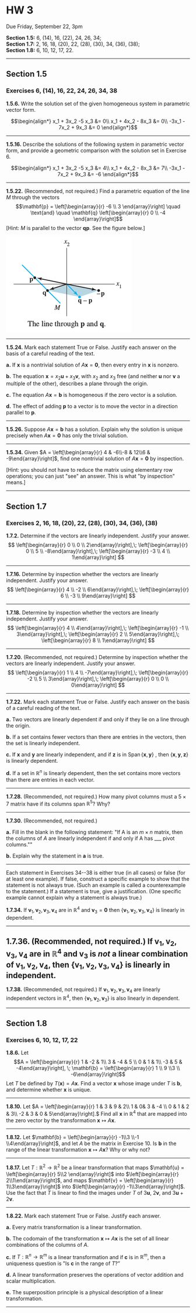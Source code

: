 # HW 3

Due Friday, September 22, 3pm

**Section 1.5:** 6, (14), 16, (22), 24, 26, 34;   
**Section 1.7:** 2, 16, 18, (20), 22, (28), (30), 34, (36), (38);   
**Section 1.8:** 6, 10, 12, 17, 22.

------------------------------------------------------------

## Section 1.5

### Exercises 6, (14), 16, 22, 24, 26, 34, 38


**1.5.6.**
Write the solution set of the given homogeneous system in
parametric vector form.

$$\begin{align*}
x_1 + 3x_2 -5 x_3 &= 0\\
x_1 + 4x_2 - 8x_3 &= 0\\
-3x_1 - 7x_2 + 9x_3 &= 0
\end{align*}$$


----------------------------------------

**1.5.16.**
Describe the solutions of the following
system in parametric vector form, and provide a geometric
comparison with the solution set in Exercise 6.

$$\begin{align*}
x_1 + 3x_2 -5 x_3 &= 4\\
x_1 + 4x_2 - 8x_3 &= 7\\
-3x_1 - 7x_2 + 9x_3 &= -6
\end{align*}$$


------------------------------------------------------------

**1.5.22.** (Recommended, not required.)
Find a parametric equation of the line $M$
through the vectors
$$\mathbf{p} = \left[\begin{array}{r} -6 \\ 3 \end{array}\right]
 \quad \text{and} \quad \mathbf{q}
\left[\begin{array}{r} 0 \\ -4 \end{array}\right]$$
[Hint: $M$ is parallel to the vector $\mathbf{q}\mathbf{p}$. See the
figure below.]

![1-5-22](./images/Prob-1-5-22.png)

---------------------------------------

**1.5.24.** Mark each statement True or False. Justify
each answer on the basis of a careful reading of the text.

**a.** If $\mathbf{x}$ is a nontrivial solution of
  $A \mathbf{x} = \mathbf{0}$, then every entry in
  $\mathbf{x}$ is nonzero.

**b.** The equation $\mathbf{x} = x_2 \mathbf{u} + x_3 \mathbf{v}$,
  with $x_2$ and $x_3$ free (and neither $\mathbf{u}$ nor $\mathbf{v}$ a
  multiple of the other), describes a plane through the origin.

**c.** The equation $A \mathbf{x} =  \mathbf{b}$ is homogeneous if the
  zero vector is a solution.

**d.** The effect of adding $\mathbf{p}$ to a vector is to move the vector
  in a direction parallel to $\mathbf{p}$.

---------------------------------------

**1.5.26.** Suppose $A \mathbf{x}= \mathbf{b}$ has a solution. Explain why the solution is
unique precisely when $A \mathbf{x} =\mathbf{0}$ has only the trivial solution.

------------------------------

 **1.5.34.** Given $A = \left[\begin{array}{r} 4 & -6\\-8 & 12\\6 & -9\end{array}\right]$,
find one nontrivial solution of $A \mathbf{x} = \mathbf{0}$ by inspection.  

[Hint: you should not have to reduce the matrix using elementary row operations;
you can just "see" an answer. This is what "by inspection" means.]

-----------------------------------------------


## Section 1.7

### Exercises 2, 16, 18, (20), 22, (28), (30), 34, (36), (38)

**1.7.2.** Determine if the vectors are linearly independent.
Justify your answer.
$$
\left[\begin{array}{r} 0 \\ 0 \\ 2\end{array}\right],\;
\left[\begin{array}{r} 0 \\ 5 \\ -8\end{array}\right],\;
\left[\begin{array}{r} -3 \\ 4 \\ 1\end{array}\right]
$$

-----------------------

**1.7.16.**  Determine by inspection whether the vectors
are linearly independent. Justify your answer.
$$
\left[\begin{array}{r} 4 \\ -2 \\ 6\end{array}\right],\;
\left[\begin{array}{r} 6 \\ -3 \\ 9\end{array}\right]
$$




-----------------------

**1.7.18.**  Determine by inspection whether the vectors
are linearly independent. Justify your answer.
$$
\left[\begin{array}{r} 4 \\ 4\end{array}\right],\;
\left[\begin{array}{r} -1 \\ 3\end{array}\right],\;
\left[\begin{array}{r} 2 \\ 5\end{array}\right],\;
\left[\begin{array}{r} 8 \\ 1\end{array}\right]
$$

-----------------------

**1.7.20.** (Recommended, not required.)
Determine by inspection whether the vectors are linearly independent.
Justify your answer.
$$
\left[\begin{array}{r} 1 \\ 4 \\ -7\end{array}\right],\;
\left[\begin{array}{r} -2 \\ 5 \\ 3\end{array}\right],\;
\left[\begin{array}{r} 0 \\ 0 \\ 0\end{array}\right]
$$

-----------------------

**1.7.22.** Mark each statement True or False. Justify
each answer on the basis of a careful reading of the text.

**a.** Two vectors are linearly dependent if and only if they lie
on a line through the origin.

**b.** If a set contains fewer vectors than there are entries in the
vectors, then the set is linearly independent.

**c.** If $\mathbf{x}$ and $\mathbf{y}$ are linearly independent, and if $\mathbf{z}$ is in
$\operatorname{Span} \{ \mathbf{x}, \mathbf{y}\}$ , then $\{\mathbf{x}, \mathbf{y}, \mathbf{z}\}$
is linearly dependent.

**d.** If a set in $\mathbb{R}^n$ is linearly dependent, then the set contains
more vectors than there are entries in each vector.

-----------------------

**1.7.28.** (Recommended, not required.)
How many pivot columns must a $5\times 7$ matrix have if its
columns span $\mathbb{R}^5$? Why?

-----------------------

**1.7.30.** (Recommended, not required.)

**a.** Fill in the blank in the following statement: "If A is an
$m \times n$ matrix, then the columns of $A$ are linearly
independent if and only if A has ___ pivot columns.""

**b.** Explain why the statement in **a** is true.

-------------------------------------------------


Each statement in Exercises 34--38 is either true (in all cases)
or false (for at least one example). If false, construct a specific
example to show that the statement is not always true. (Such an
example is called a counterexample to the statement.) If a statement
is true, give a justification. (One specific example cannot explain
why a statement is always true.)

**1.7.34.** If $\mathbf{v}_1, \mathbf{v}_2, \mathbf{v}_3, \mathbf{v}_4$ are in $\mathbb{R}^4$ and
$\mathbf{v}_3 = \mathbf{0}$ then
$\{\mathbf{v}_1, \mathbf{v}_2, \mathbf{v}_3, \mathbf{v}_4\}$
is linearly in dependent.

-----------------------

**1.7.36.** (Recommended, not required.)
If $\mathbf{v}_1, \mathbf{v}_2, \mathbf{v}_3, \mathbf{v}_4$ are in $\mathbb{R}^4$ and
$\mathbf{v}_3$ is *not* a linear combination of
$\mathbf{v}_1, \mathbf{v}_2, \mathbf{v}_4$, then
$\{\mathbf{v}_1, \mathbf{v}_2, \mathbf{v}_3, \mathbf{v}_4\}$
is linearly in independent.
-----------------------

**1.7.38.** (Recommended, not required.)
If $\mathbf{v}_1, \mathbf{v}_2, \mathbf{v}_3, \mathbf{v}_4$ are linearly independent
vectors in $\mathbb{R}^4$, then $\{\mathbf{v}_1, \mathbf{v}_2, \mathbf{v}_3\}$
is also linearly in dependent.

------------------------------------------------------------

## Section 1.8

### Exercises 6, 10, 12, 17, 22

**1.8.6.**
Let
$$A = \left[\begin{array}{r} 1 & -2 & 1\\ 3 & -4 & 5 \\ 0 & 1 & 1\\ -3 & 5 & -4\end{array}\right], \; \mathbf{b} =
\left[\begin{array}{r} 1 \\ 9 \\3 \\ -6\end{array}\right]$$
Let $T$ be defined by $T(\mathbf{x}) = A \mathbf{x}$.
Find a vector $\mathbf{x}$
whose image under $T$ is $\mathbf{b}$, and determine whether $\mathbf{x}$ is unique.

-----------------------

**1.8.10.**
Let $A = \left[\begin{array}{r} 1 & 3 & 9 & 2\\ 1 & 0& 3 & -4 \\
0 & 1 & 2 & 3\\ -2 & 3 & 0 & 5\end{array}\right].$
Find all $\mathbf{x}$ in $\mathbb{R}^4$ that are mapped into the
zero vector by the transformation $\mathbf{x} \mapsto A \mathbf{x}$.


-----------------------

**1.8.12.**
Let
$\mathbf{b} = \left[\begin{array}{r} -1\\3 \\-1 \\4\end{array}\right]$,
and let $A$ be the matrix in Exercise 10. Is $\mathbf{b}$
in the range of the linear transformation $\mathbf{x} \mapsto A \mathbf{x}$?
Why or why not?

-----------------------

**1.8.17.**
Let $T : \mathbb{R}^2 \to \mathbb{R}^2$
be a linear transformation that maps
$\mathbf{u} = \left[\begin{array}{r} 5\\2 \end{array}\right]$
into
$\left[\begin{array}{r} 2\\1\end{array}\right]$,
and maps
$\mathbf{v} = \left[\begin{array}{r} 1\\3\end{array}\right]$
into
$\left[\begin{array}{r} -1\\3\end{array}\right]$.
 Use the fact that $T$ is linear to find the images under $T$ of
 $3 \mathbf{u}$, $2 \mathbf{v}$, and $3 \mathbf{u} + 2 \mathbf{v}$.

-----------------------

**1.8.22.** Mark each statement True or False. Justify
each answer.

**a.** Every matrix transformation is a linear transformation.

**b.** The codomain of the transformation $\mathbf{x} \mapsto A \mathbf{x}$
is the set of all linear combinations of the columns of $A$.

**c.** If
$T : \mathbb{R}^n \to \mathbb{R}^m$
is a linear transformation and if $\mathbf{c}$ is
in $\mathbb{R}^m$, then a uniqueness question is
"Is $\mathbf{c}$ in the range of $T$?”

**d.** A linear transformation preserves the operations of vector
addition and scalar multiplication.

**e.** The superposition principle is a physical description of a
linear transformation.

-----------------------
